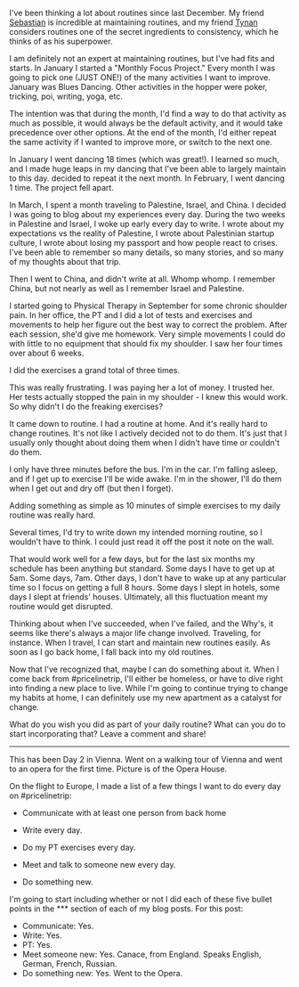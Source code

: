 I've been thinking a lot about routines since last December. My friend [Sebastian](http://www.sebastianmarshall.com) is incredible at maintaining routines, and my friend [Tynan](http://www.tynan.com) considers routines one of the secret ingredients to consistency, which he thinks of as his superpower.

I am definitely not an expert at maintaining routines, but I've had fits and starts. In January I started a "Monthly Focus Project." Every month I was going to pick one (JUST ONE!) of the many activities I want to improve. January was Blues Dancing. Other activities in the hopper were poker, tricking, poi, writing, yoga, etc.

The intention was that during the month, I'd find a way to do that activity as much as possible, it would always be the default activity, and it would take precedence over other options. At the end of the month, I'd either repeat the same activity if I wanted to improve more, or switch to the next one.

In January I went dancing 18 times (which was great!). I learned so much, and I made huge leaps in my dancing that I've been able to largely maintain to this day. decided to repeat it the next month. In February, I went dancing 1 time. The project fell apart.

In March, I spent a month traveling to Palestine, Israel, and China. I decided I was going to blog about my experiences every day. During the two weeks in Palestine and Israel, I woke up early every day to write. I wrote about my expectations vs the reality of Palestine, I wrote about Palestinian startup culture, I wrote about losing my passport and how people react to crises. I've been able to remember so many details, so many stories, and so many of my thoughts about that trip.

Then I went to China, and didn't write at all. Whomp whomp. I remember China, but not nearly as well as I remember Israel and Palestine.

I started going to Physical Therapy in September for some chronic shoulder pain. In her office, the PT and I did a lot of tests and exercises and movements to help her figure out the best way to correct the problem. After each session, she'd give me homework. Very simple movements I could do with little to no equipment that should fix my shoulder. I saw her four times over about 6 weeks.

I did the exercises a grand total of three times.

This was really frustrating. I was paying her a lot of money. I trusted her. Her tests actually stopped the pain in my shoulder - I knew this would work. So why didn't I do the freaking exercises?

It came down to routine. I had a routine at home. And it's really hard to change routines. It's not like I actively decided not to do them. It's just that I usually only thought about doing them when I didn't have time or couldn't do them.

I only have three minutes before the bus. I'm in the car. I'm falling asleep, and if I get up to exercise I'll be wide awake. I'm in the shower, I'll do them when I get out and dry off (but then I forget).

Adding something as simple as 10 minutes of simple exercises to my daily routine was really hard.

Several times, I'd try to write down my intended morning routine, so I wouldn't have to think. I could just read it off the post it note on the wall.

That would work well for a few days, but for the last six months my schedule has been anything but standard. Some days I have to get up at 5am. Some days, 7am. Other days, I don't have to wake up at any particular time so I focus on getting a full 8 hours. Some days I slept in hotels, some days I slept at friends' houses. Ultimately, all this fluctuation meant my routine would get disrupted.

Thinking about when I've succeeded, when I've failed, and the Why's, it seems like there's always a major life change involved. Traveling, for instance. When I travel, I can start and maintain new routines easily. As soon as I go back home, I fall back into my old routines.

Now that I've recognized that, maybe I can do something about it. When I come back from #pricelinetrip, I'll either be homeless, or have to dive right into finding a new place to live. While I'm going to continue trying to change my habits at home, I can definitely use my new apartment as a catalyst for change.

What do you wish you did as part of your daily routine? What can you do to start incorporating that? Leave a comment and share!

***

This has been Day 2 in Vienna. Went on a walking tour of Vienna and went to an opera for the first time. Picture is of the Opera House.

On the flight to Europe, I made a list of a few things I want to do every day on #pricelinetrip:

*   Communicate with at least one person from back home
*   Write every day.
*   Do my PT exercises every day.  

*   Meet and talk to someone new every day.
*   Do something new.

I'm going to start including whether or not I did each of these five bullet points in the *** section of each of my blog posts. For this post:

*   Communicate: Yes.
*   Write: Yes.
*   PT: Yes.
*   Meet someone new: Yes. Canace, from England. Speaks English, German, French, Russian.
*   Do something new: Yes. Went to the Opera.